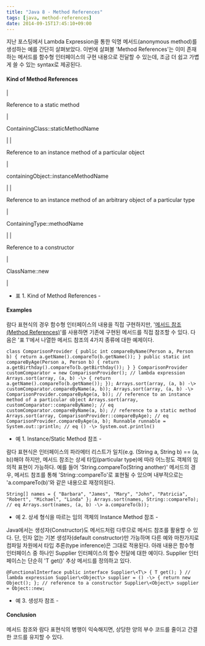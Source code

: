 ```yaml
---
title: "Java 8 - Method References"
tags: [java, method-references]
date: 2014-09-15T17:45:10+09:00
---
```


지난 포스팅에서 Lambda Expression을 통한 익명 메서드(anonymous method)를 생성하는 예를 간단히 살펴보았다. 이번에 살펴볼 'Method References'는 이미 존재하는 메서드를 함수형 인터페이스의 구현 내용으로 전달할 수 있는데, 조금 더 쉽고 가볍게 쓸 수 있는 syntax로 제공된다.

#### **Kind of Method References**

| 

 Reference to a static method

 | 

 ContainingClass::staticMethodName

 |
| 

 Reference to an instance method of a particular object

 | 

 containingObject::instanceMethodName

 |
| 

 Reference to an instance method of an arbitrary object of a particular type

 | 

 ContainingType::methodName

 |
| 

 Reference to a constructor

 | 

 ClassName::new

 |

- 표 1. Kind of Method References -

#### **Examples**

람다 표현식의 경우 함수형 인터페이스의 내용을 직접 구현하지만, '<u>메서드 참조(Method References)</u>'를 사용하면 기존에 구현된 메서드를 직접 참조할 수 있다. 다음은 '표 1'에서 나열한 메서드 참조의 4가지 종류에 대한 예제이다.

    class ComparisonProvider { public int compareByName(Person a, Person b) { return a.getName().compareTo(b.getName()); } public static int compareByAge(Person a, Person b) { return a.getBirthday().compareTo(b.getBirthday()); } } ComparisonProvider customComparator = new ComparisonProvider(); // lambda expression Arrays.sort(array, (a, b) -\> { return a.getName().compareTo(b.getName()); }); Arrays.sort(array, (a, b) -\> customComparator.compareByName(a, b)); Arrays.sort(array, (a, b) -\> ComparisonProvider.compareByAge(a, b)); // reference to an instance method of a particular object Arrays.sort(array, customComparator::compareByName); // eq customComparator.compareByName(a, b); // reference to a static method Arrays.sort(array, ComparisonProvider::compareByAge); // eq ComparisonProvider.compareByAge(a, b); Runnable runnable = System.out::println; // eq () -\> System.out.println()

- 예 1. Instance/Static Method 참조 -

람다 표현식은 인터페이스의 파라메터 리스트가 일치(e.g. (String a, String b) == (a, b))해야 하지만, 메서드 참조는 상세 타입(particular type)에 따라 어느정도 객체의 임의적 표현이 가능하다. 예를 들어 'String.compareTo(String another)' 메서드의 경우, 메서드 참조를 통해 'String::compareTo'로 표현될 수 있으며 내부적으로는 'a.compareTo(b)'와 같은 내용으로 재정의된다.

    String[] names = { "Barbara", "James", "Mary", "John", "Patricia", "Robert", "Michael", "Linda" }; Arrays.sort(names, String::compareTo); // eq Arrays.sort(names, (a, b) -\> a.compareTo(b));

- 예 2. 상세 형식을 따르는 임의 객체의 Instance Method 참조 -

Java에서는 생성자(Constructor)도 메서드처럼 다루므로 메서드 참조를 활용할 수 있다. 단, 인자 없는 기본 생성자(default constructor)만 가능하며 다른 예와 마찬가지로 컴파일 차원에서 타입 추론(type inference)은 그대로 적용된다. 아래 내용은 함수형 인터페이스 중 하나인 Supplier 인터페이스의 함수 전달에 대한 예이다. Supplier 인터페이스는 단순히 'T get()' 추상 메서드를 정의하고 있다.

    @FunctionalInterface public interface Supplier\<T\> { T get(); } // lambda expression Supplier\<Object\> supplier = () -\> { return new Object(); }; // reference to a constructor Supplier\<Object\> supplier = Object::new;

- 예 3. 생성자 참조 -

#### **Conclusion**

메서드 참조와 람다 표현식의 병행이 익숙해지면, 상당한 양의 부수 코드를 줄이고 간결한 코드를 유지할 수 있다.

